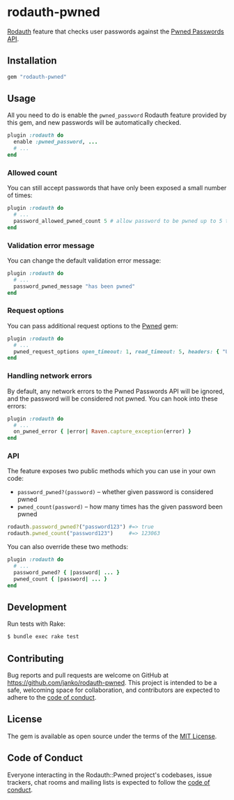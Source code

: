 # rodauth-pwned

[Rodauth] feature that checks user passwords against the [Pwned Passwords API].

## Installation

```rb
gem "rodauth-pwned"
```

## Usage

All you need to do is enable the `pwned_password` Rodauth feature provided by
this gem, and new passwords will be automatically checked.

```rb
plugin :rodauth do
  enable :pwned_password, ...
  # ...
end
```

### Allowed count

You can still accept passwords that have only been exposed a small number of
times:

```rb
plugin :rodauth do
  # ...
  password_allowed_pwned_count 5 # allow password to be pwned up to 5 times
end
```

### Validation error message

You can change the default validation error message:

```rb
plugin :rodauth do
  # ...
  password_pwned_message "has been pwned"
end
```

### Request options

You can pass additional request options to the [Pwned] gem:

```rb
plugin :rodauth do
  # ...
  pwned_request_options open_timeout: 1, read_timeout: 5, headers: { "User-Agent" => "MyApp" }
end
```

### Handling network errors

By default, any network errors to the Pwned Passwords API will be ignored, and
the password will be considered not pwned. You can hook into these errors:

```rb
plugin :rodauth do
  # ...
  on_pwned_error { |error| Raven.capture_exception(error) }
end
```

### API

The feature exposes two public methods which you can use in your own code:

* `password_pwned?(password)` – whether given password is considered pwned
* `pwned_count(password)` – how many times has the given password been pwned

```rb
rodauth.password_pwned?("password123") #=> true
rodauth.pwned_count("password123")     #=> 123063
```

You can also override these two methods:

```rb
plugin :rodauth do
  # ...
  password_pwned? { |password| ... }
  pwned_count { |password| ... }
end
```

## Development

Run tests with Rake:

```sh
$ bundle exec rake test
```

## Contributing

Bug reports and pull requests are welcome on GitHub at https://github.com/janko/rodauth-pwned. This project is intended to be a safe, welcoming space for collaboration, and contributors are expected to adhere to the [code of conduct](https://github.com/janko/rodauth-pwned/blob/master/CODE_OF_CONDUCT.md).

## License

The gem is available as open source under the terms of the [MIT License](https://opensource.org/licenses/MIT).

## Code of Conduct

Everyone interacting in the Rodauth::Pwned project's codebases, issue trackers, chat rooms and mailing lists is expected to follow the [code of conduct](https://github.com/janko/rodauth-pwned/blob/master/CODE_OF_CONDUCT.md).

[Rodauth]: https://github.com/jeremyevans/rodauth
[Pwned Passwords API]: https://haveibeenpwned.com/Passwords
[Pwned]: https://github.com/philnash/pwned
